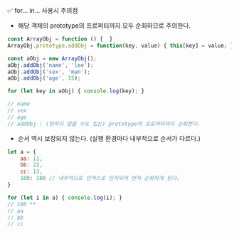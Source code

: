 ✅ for... in... 사용시 주의점
* 해당 객체의 prototype의 프로퍼티까지 모두 순회하므로 주의한다.
```javascript
const ArrayObj = function () {  }
ArrayObj.prototype.addObj = function(key, value) { this[key] = value; }

const aObj = new ArrayObj();
aObj.addObj('name', 'lee');
aObj.addObj('sex', 'man');
aObj.addObj('age', 15);

for (let key in aObj) { console.log(key); }

// name
// sex
// age
// addObj : (원하지 않을 수도 있는) prototype의 프로퍼티까지 순회한다.
```
* 순서 역시 보장되지 않는다. (실행 환경마다 내부적으로 순서가 다르다.)
```javascript
let a = {
    aa: 11,
    bb: 22,
    cc: 13,
    100: 100 // 내부적으로 인덱스로 인식되어 먼저 순회하게 된다.
}

for (let i in a) { console.log(i); }
// 100 **
// aa
// bb
// cc
```